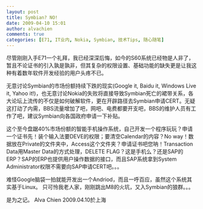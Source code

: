 ```yaml
---
layout: post
title: Symbian? NO!
date: 2009-04-10 15:01
author: alvachien
comments: true
categories: [E71, IT业内, Nokia, Symbian, 技术Tips, 随心随笔]
---
```

尽管刚刚入手E71一个礼拜，我已经深深后悔，如今的S60系统已经物是人非了，暂且不论证书的引入孰是孰非，但其复杂的权限设置、基础功能的缺失更是让我这种有着数年软件开发经验的用户头疼不已。
 
无意讨论Symbian的市场份额持续下跌的现实(Google it, Baidu it, Windows Live it, Yahoo it!)，也无意讨论Nokia的失败将直接导致Symbian死亡的裙带关系，各大论坛上流传的不仅是如何破解软件，更在开辟路径去Symbian申请CERT。无疑这打动了内需，BBS流量增加了吧，网吧、电费都要开支吧，BBS的维护人员有工作了吧，建议Symbian向各国政府申请一下补贴。
 
这个至今盘踞40%市场份额的智能手机操作系统，自己开发一个程序玩玩？申请一个证书先！装个输入法要DEVE的权限；要清空Calendar的内容？No way！数据放在Private的文件夹中，Access这个文件夹？申请证书吧您呐！Transaction Data用Master Data的方式处理，DELETE FLAG？这是手机么？还是SAP的ERP？SAP的ERP也提供用户操作数据的接口，而且SAP系统拿到System Administrator权限不需要向SAP申请CERT吧。。。
 
难怪Google脑袋一拍就能开发出一个Andriod，而且一呼百应，虽然这个系统其实基于Linux。
只可怜我老人家，刚刚跳出M8的火坑，又入Symbian的狼群。。。
 
是为之记。
Alva Chien
2009.04.10於上海

